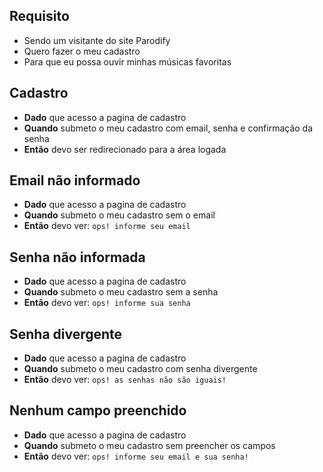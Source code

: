 ## Requisito
- Sendo um visitante do site Parodify
- Quero fazer o meu cadastro
- Para que eu possa ouvir minhas músicas favoritas

## Cadastro

- **Dado** que acesso a pagina de cadastro
- **Quando** submeto o meu cadastro com email, senha e confirmação da senha
- **Então** devo ser redirecionado para a área logada

## Email não informado

- **Dado** que acesso a pagina de cadastro
- **Quando** submeto o meu cadastro sem o email
- **Então** devo ver: `ops! informe seu email`

## Senha não informada

- **Dado** que acesso a pagina de cadastro
- **Quando** submeto o meu cadastro sem a senha
- **Então** devo ver: `ops! informe sua senha`

## Senha divergente

- **Dado** que acesso a pagina de cadastro
- **Quando** submeto o meu cadastro com senha divergente
- **Então** devo ver: `ops! as senhas não são iguais!`

## Nenhum campo preenchido

- **Dado** que acesso a pagina de cadastro
- **Quando** submeto o meu cadastro sem preencher os campos
- **Então** devo ver: `ops! informe seu email e sua senha!`